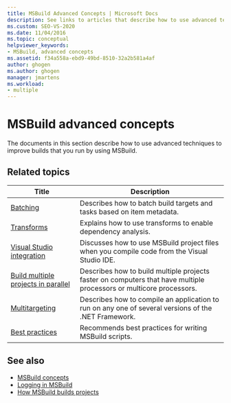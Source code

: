 ```yaml
---
title: MSBuild Advanced Concepts | Microsoft Docs
description: See links to articles that describe how to use advanced techniques to improve builds that you run by using MSBuild.
ms.custom: SEO-VS-2020
ms.date: 11/04/2016
ms.topic: conceptual
helpviewer_keywords:
- MSBuild, advanced concepts
ms.assetid: f34a558a-ebd9-49bd-8510-32a2b581a4af
author: ghogen
ms.author: ghogen
manager: jmartens
ms.workload:
- multiple
---
```

# MSBuild advanced concepts

The documents in this section describe how to use advanced techniques to improve builds that you run by using MSBuild.

## Related topics

|Title|Description|
|-----------|-----------------|
|[Batching](../msbuild/msbuild-batching.md)|Describes how to batch build targets and tasks based on item metadata.|
|[Transforms](../msbuild/msbuild-transforms.md)|Explains how to use transforms to enable dependency analysis.|
|[Visual Studio integration](../msbuild/visual-studio-integration-msbuild.md)|Discusses how to use MSBuild project files when you compile code from the Visual Studio IDE.|
|[Build multiple projects in parallel](../msbuild/building-multiple-projects-in-parallel-with-msbuild.md)|Describes how to build multiple projects faster on computers that have multiple processors or multicore processors.|
|[Multitargeting](../msbuild/msbuild-multitargeting-overview.md)|Describes how to compile an application to run on any one of several versions of the .NET Framework.|
|[Best practices](../msbuild/msbuild-best-practices.md)|Recommends best practices for writing MSBuild scripts.|

## See also

- [MSBuild concepts](../msbuild/msbuild-concepts.md)
- [Logging in MSBuild](../msbuild/logging-in-msbuild.md)
- [How MSBuild builds projects](build-process-overview.md)